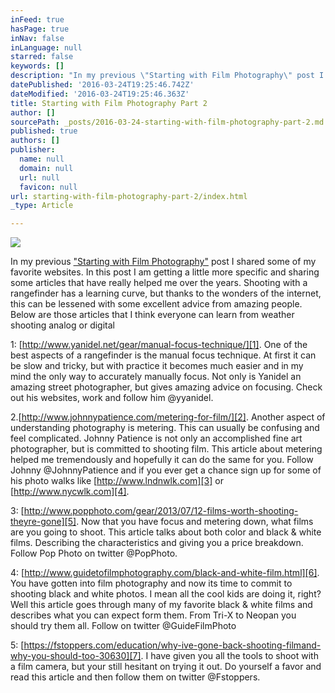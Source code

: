 ```yaml
---
inFeed: true
hasPage: true
inNav: false
inLanguage: null
starred: false
keywords: []
description: "In my previous \"Starting with Film Photography\" post I shared some of my favorite websites. In this post I am getting a little more specific and sharing some articles that have helped me over the years. Shooting with a rangefinder has a learning curve, but thanks to the wonders of the internet, this can be lessened with some excellent advice from amazing people. Below are those articles that I think everyone can learn from weather shooting analog or digital\_"
datePublished: '2016-03-24T19:25:46.742Z'
dateModified: '2016-03-24T19:25:46.363Z'
title: Starting with Film Photography Part 2
author: []
sourcePath: _posts/2016-03-24-starting-with-film-photography-part-2.md
published: true
authors: []
publisher:
  name: null
  domain: null
  url: null
  favicon: null
url: starting-with-film-photography-part-2/index.html
_type: Article

---
```

![](https://the-grid-user-content.s3-us-west-2.amazonaws.com/1db9ea6f-2c1b-43ae-94df-02b9b988fcbb.jpg)

In my previous ["Starting with Film Photography"][0] post I shared some of my favorite websites. In this post I am getting a little more specific and sharing some articles that have really helped me over the years. Shooting with a rangefinder has a learning curve, but thanks to the wonders of the internet, this can be lessened with some excellent advice from amazing people. Below are those articles that I think everyone can learn from weather shooting analog or digital 

1: [http://www.yanidel.net/gear/manual-focus-technique/][1]. One of the best aspects of a rangefinder is the manual focus technique. At first it can be slow and tricky, but with practice it becomes much easier and in my mind the only way to accurately manually focus. Not only is Yanidel an amazing street photographer, but gives amazing advice on focusing. Check out his websites, work and follow him @yyanidel.

2\.[http://www.johnnypatience.com/metering-for-film/][2]. Another aspect of understanding photography is metering. This can usually be confusing and feel complicated. Johnny Patience is not only an accomplished fine art photographer, but is committed to shooting film. This article about metering helped me tremendously and hopefully it can do the same for you. Follow Johnny @JohnnyPatience and if you ever get a chance sign up for some of his photo walks like [http://www.lndnwlk.com][3] or  [http://www.nycwlk.com][4].

3: [http://www.popphoto.com/gear/2013/07/12-films-worth-shooting-theyre-gone][5]. Now that you have focus and metering down, what films are you going to shoot. This article talks about both color and black & white films. Describing the characteristics and giving you a price breakdown. Follow Pop Photo on twitter @PopPhoto.

4: [http://www.guidetofilmphotography.com/black-and-white-film.html][6]. You have gotten into film photography and now its time to commit to shooting black and white photos. I mean all the cool kids are doing it, right? Well this article goes through many of my favorite black & white films and describes what you can expect form them. From Tri-X to Neopan you should try them all. Follow on twitter @GuideFilmPhoto

5: [https://fstoppers.com/education/why-ive-gone-back-shooting-filmand-why-you-should-too-30630][7]. I have given you all the tools to shoot with a film camera, but your still hesitant on trying it out. Do yourself a favor and read this article and then follow them on twitter @Fstoppers. 

[0]: http://theleicastreet.com/film-photography/
[1]: http://www.yanidel.net/gear/manual-focus-technique/
[2]: http://www.johnnypatience.com/metering-for-film/
[3]: http://www.lndnwlk.com/
[4]: http://www.nycwlk.com/
[5]: http://www.popphoto.com/gear/2013/07/12-films-worth-shooting-theyre-gone
[6]: http://www.guidetofilmphotography.com/black-and-white-film.html
[7]: https://fstoppers.com/education/why-ive-gone-back-shooting-filmand-why-you-should-too-30630